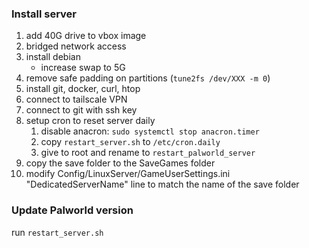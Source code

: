 ### Install server

1. add 40G drive to vbox image
2. bridged network access
3. install debian
    - increase swap to 5G
4. remove safe padding on partitions (`tune2fs /dev/XXX -m 0`)
4. install git, docker, curl, htop
4. connect to tailscale VPN
5. connect to git with ssh key
6. setup cron to reset server daily
    1. disable anacron: `sudo systemctl stop anacron.timer`
    2. copy `restart_server.sh` to `/etc/cron.daily`
    3. give to root and rename to `restart_palworld_server`
6. copy the save folder to the SaveGames folder
7. modify Config/LinuxServer/GameUserSettings.ini "DedicatedServerName" line to match the name of the save folder

### Update Palworld version

run `restart_server.sh`
